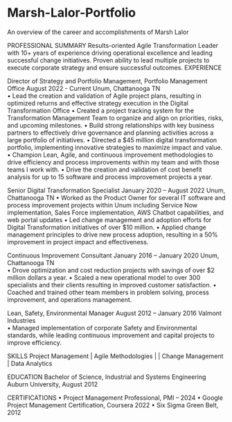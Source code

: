 # Marsh-Lalor-Portfolio
An overview of the career and accomplishments of Marsh Lalor

PROFESSIONAL SUMMARY
Results-oriented Agile Transformation Leader with 10+ years of experience driving operational excellence and leading successful change initiatives. Proven ability to lead multiple projects to execute corporate strategy and ensure successful outcomes.
EXPERIENCE

Director of Strategy and Portfolio Management, Portfolio Management Office     August 2022 - Current
Unum, Chattanooga TN		
•	Lead the creation and validation of Agile project plans, resulting in optimized returns and effective strategy execution in the Digital Transformation Office
•	Created a project tracking system for the Transformation Management Team to organize and align on priorities, risks, and upcoming milestones.
•	Build strong relationships with key business partners to effectively drive governance and planning activities across a large portfolio of initiatives.
•	Directed a $45 million digital transformation portfolio, implementing innovative strategies to maximize impact and value.
•	Champion Lean, Agile, and continuous improvement methodologies to drive efficiency and process improvements within my team and with those teams I work with.
•	Drive the creation and validation of cost benefit analysis for up to 15 software and process improvement projects a year.


Senior Digital Transformation Specialist				January 2020 – August 2022
Unum, Chattanooga TN
•	Worked as the Product Owner for several IT software and process improvement projects within Unum including Service Now implementation, Sales Force implementation, AWS Chatbot capabilities, and web portal updates
•	Led change management and adoption efforts for Digital Transformation initiatives of over $10 million.
•	Applied change management principles to drive new process adoption, resulting in a 50% improvement in project impact and effectiveness.


Continuous Improvement Consultant				             January 2016 – January 2020
Unum, Chattanooga TN							                                           
•	Drove optimization and cost reduction projects with savings of over $2 million dollars a year.
•	Scaled a new operational model to over 300 specialists and their clients resulting in improved customer satisfaction.
•	Coached and trained other team members in problem solving, process improvement, and operations management.

Lean, Safety, Environmental Manager				      August 2012 – January 2016
Valmont Industries							                                           
•	Managed implementation of corporate Safety and Environmental standards, while leading continuous improvement and capital projects to improve efficiency.


SKILLS
Project Management | Agile Methodologies | | Change Management | Data Analytics


EDUCATION
Bachelor of Science, Industrial and Systems Engineering			
Auburn University, August 2012


CERTIFICATIONS
•	Project Management Professional, PMI – 2024
•	Google Project Management Certification, Coursera 2022
•	Six Sigma Green Belt, 2012
